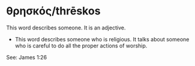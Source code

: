 # θρησκός/thrēskos
This word describes someone. It is an adjective.

* This word describes someone who is religious. It talks about someone who is careful to do all the proper actions of worship.

See: James 1:26
